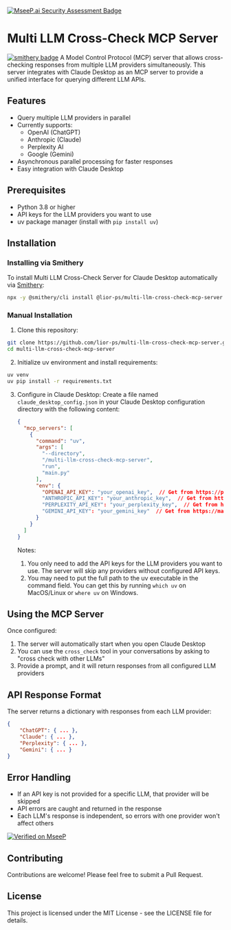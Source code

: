 [![MseeP.ai Security Assessment Badge](https://mseep.net/pr/lior-ps-multi-llm-cross-check-mcp-server-badge.png)](https://mseep.ai/app/lior-ps-multi-llm-cross-check-mcp-server)

# Multi LLM Cross-Check MCP Server

[![smithery badge](https://smithery.ai/badge/@lior-ps/multi-llm-cross-check-mcp-server)](https://smithery.ai/server/@lior-ps/multi-llm-cross-check-mcp-server)
A Model Control Protocol (MCP) server that allows cross-checking responses from multiple LLM providers simultaneously. This server integrates with Claude Desktop as an MCP server to provide a unified interface for querying different LLM APIs.

## Features

- Query multiple LLM providers in parallel
- Currently supports:
  - OpenAI (ChatGPT)
  - Anthropic (Claude)
  - Perplexity AI
  - Google (Gemini)
- Asynchronous parallel processing for faster responses
- Easy integration with Claude Desktop

## Prerequisites

- Python 3.8 or higher
- API keys for the LLM providers you want to use
- uv package manager (install with `pip install uv`)

## Installation

### Installing via Smithery

To install Multi LLM Cross-Check Server for Claude Desktop automatically via [Smithery](https://smithery.ai/server/@lior-ps/multi-llm-cross-check-mcp-server):

```bash
npx -y @smithery/cli install @lior-ps/multi-llm-cross-check-mcp-server --client claude
```

### Manual Installation
1. Clone this repository:

```bash
git clone https://github.com/lior-ps/multi-llm-cross-check-mcp-server.git
cd multi-llm-cross-check-mcp-server
```

2. Initialize uv environment and install requirements:

```bash
uv venv
uv pip install -r requirements.txt
```

3. Configure in Claude Desktop:
   Create a file named `claude_desktop_config.json` in your Claude Desktop configuration directory with the following content:

   ```json
   {
     "mcp_servers": [
       {
         "command": "uv",
         "args": [
           "--directory",
           "/multi-llm-cross-check-mcp-server",
           "run",
           "main.py"
         ],
         "env": {
           "OPENAI_API_KEY": "your_openai_key",  // Get from https://platform.openai.com/api-keys
           "ANTHROPIC_API_KEY": "your_anthropic_key",  // Get from https://console.anthropic.com/account/keys
           "PERPLEXITY_API_KEY": "your_perplexity_key",  // Get from https://www.perplexity.ai/settings/api
           "GEMINI_API_KEY": "your_gemini_key"  // Get from https://makersuite.google.com/app/apikey
         }
       }
     ]
   }
   ```

   Notes:

   1. You only need to add the API keys for the LLM providers you want to use. The server will skip any providers without configured API keys.
   2. You may need to put the full path to the uv executable in the command field. You can get this by running `which uv` on MacOS/Linux or `where uv` on Windows.

## Using the MCP Server

Once configured:

1. The server will automatically start when you open Claude Desktop
2. You can use the `cross_check` tool in your conversations by asking to "cross check with other LLMs"
3. Provide a prompt, and it will return responses from all configured LLM providers

## API Response Format

The server returns a dictionary with responses from each LLM provider:

```json
{
    "ChatGPT": { ... },
    "Claude": { ... },
    "Perplexity": { ... },
    "Gemini": { ... }
}
```

## Error Handling

- If an API key is not provided for a specific LLM, that provider will be skipped
- API errors are caught and returned in the response
- Each LLM's response is independent, so errors with one provider won't affect others

[![Verified on MseeP](https://mseep.ai/badge.svg)](https://mseep.ai/app/1f395e5c-f462-4250-8408-afd1ada852e5)

## Contributing

Contributions are welcome! Please feel free to submit a Pull Request.

## License

This project is licensed under the MIT License - see the LICENSE file for details.
